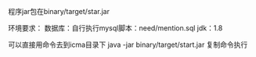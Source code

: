 程序jar包在binary/target/star.jar

环境要求：
    数据库：自行执行mysql脚本：need/mention.sql
    jdk：1.8

可以直接用命令去到icma目录下 java -jar binary/target/start.jar 复制命令执行